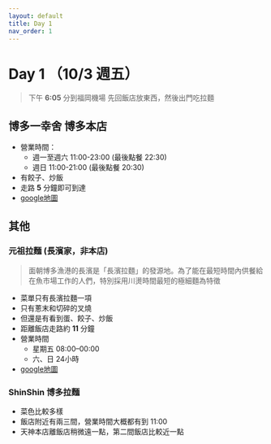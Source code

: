 ```yaml
---
layout: default
title: Day 1
nav_order: 1
---
```


Day 1 （10/3 週五）
========
> 下午 __6:05__ 分到福岡機場
> 先回飯店放東西，然後出門吃拉麵

## 博多一幸舍 博多本店
* 營業時間：
  - 週一至週六 11:00-23:00 (最後點餐 22:30)
  - 週日 11:00-21:00 (最後點餐 20:30)
* 有餃子、炒飯
* 走路 __5__ 分鐘即可到達
* [google地圖](https://maps.app.goo.gl/xryE6BaBYJweiuWR9)


## 其他
### 元祖拉麵 (長濱家，非本店)
> 面朝博多漁港的長濱是「長濱拉麵」的發源地。為了能在最短時間內供餐給在魚市場工作的人們，特別採用川燙時間最短的極細麵為特徵
* 菜單只有長濱拉麵一項
* 只有蔥末和切碎的叉燒
* 但還是有看到蛋、餃子、炒飯
* 距離飯店走路約 __11__ 分鐘
* 營業時間
  - 星期五 08:00–00:00
  - 六、日 24小時
* [google地圖](https://maps.app.goo.gl/PKndFfusjsgD5pGN9)

### ShinShin 博多拉麵
* 菜色比較多樣
* 飯店附近有兩三間，營業時間大概都有到 11:00
* 天神本店離飯店稍微遠一點，第二間飯店比較近一點